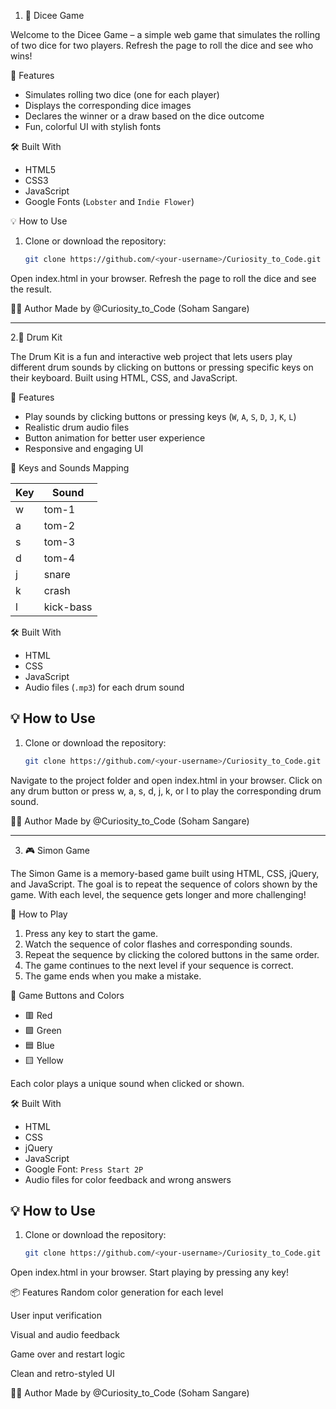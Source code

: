 1. 🎲 Dicee Game

Welcome to the Dicee Game – a simple web game that simulates the rolling of two dice for two players. Refresh the page to roll the dice and see who wins!

🚀 Features

- Simulates rolling two dice (one for each player)
- Displays the corresponding dice images
- Declares the winner or a draw based on the dice outcome
- Fun, colorful UI with stylish fonts

🛠️ Built With

- HTML5
- CSS3
- JavaScript
- Google Fonts (`Lobster` and `Indie Flower`)

💡 How to Use

1. Clone or download the repository:
   ```bash
   git clone https://github.com/<your-username>/Curiosity_to_Code.git

Open index.html in your browser.
Refresh the page to roll the dice and see the result.

👨‍💻 Author
Made by @Curiosity_to_Code (Soham Sangare)

-----------------------------------------------------------------------------------------------------------------------------------------------------------------------------------------------------------

2.🥁 Drum Kit

The Drum Kit is a fun and interactive web project that lets users play different drum sounds by clicking on buttons or pressing specific keys on their keyboard. Built using HTML, CSS, and JavaScript.

🚀 Features

- Play sounds by clicking buttons or pressing keys (`W`, `A`, `S`, `D`, `J`, `K`, `L`)
- Realistic drum audio files
- Button animation for better user experience
- Responsive and engaging UI

🎯 Keys and Sounds Mapping

| Key | Sound       |
|-----|-------------|
| w   | tom-1       |
| a   | tom-2       |
| s   | tom-3       |
| d   | tom-4       |
| j   | snare       |
| k   | crash       |
| l   | kick-bass   |

🛠️ Built With

- HTML
- CSS
- JavaScript
- Audio files (`.mp3`) for each drum sound


## 💡 How to Use

1. Clone or download the repository:
   ```bash
   git clone https://github.com/<your-username>/Curiosity_to_Code.git

Navigate to the project folder and open index.html in your browser.
Click on any drum button or press w, a, s, d, j, k, or l to play the corresponding drum sound.

👨‍💻 Author
Made by @Curiosity_to_Code (Soham Sangare)

---------------------------------------------------------------------------------------------------------------------------------------------------------------------------------------------------

3. 🎮 Simon Game

The Simon Game is a memory-based game built using HTML, CSS, jQuery, and JavaScript. The goal is to repeat the sequence of colors shown by the game. With each level, the sequence gets longer and more challenging!

🧠 How to Play

1. Press any key to start the game.
2. Watch the sequence of color flashes and corresponding sounds.
3. Repeat the sequence by clicking the colored buttons in the same order.
4. The game continues to the next level if your sequence is correct.
5. The game ends when you make a mistake.

🎨 Game Buttons and Colors

- 🟥 Red
- 🟩 Green
- 🟦 Blue
- 🟨 Yellow

Each color plays a unique sound when clicked or shown.

🛠️ Built With

- HTML
- CSS
- jQuery
- JavaScript
- Google Font: `Press Start 2P`
- Audio files for color feedback and wrong answers


## 💡 How to Use

1. Clone or download the repository:
   ```bash
   git clone https://github.com/<your-username>/Curiosity_to_Code.git

Open index.html in your browser.
Start playing by pressing any key!

📦 Features
Random color generation for each level

User input verification

Visual and audio feedback

Game over and restart logic

Clean and retro-styled UI

👨‍💻 Author
Made by @Curiosity_to_Code (Soham Sangare)

